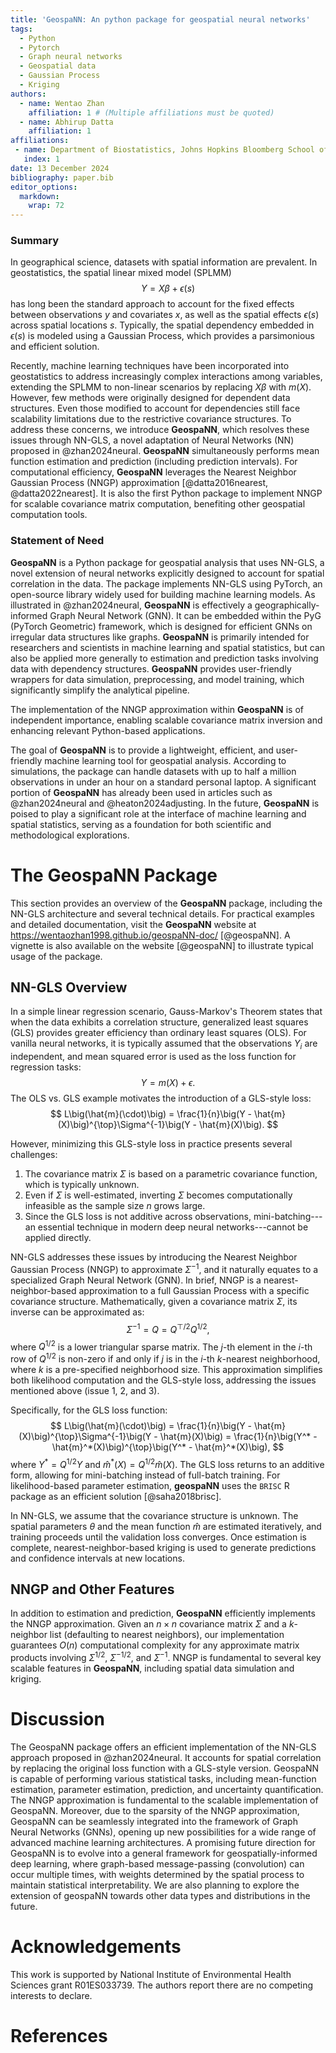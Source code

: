 ```yaml
---
title: 'GeospaNN: An python package for geospatial neural networks'
tags:
  - Python
  - Pytorch
  - Graph neural networks
  - Geospatial data
  - Gaussian Process
  - Kriging
authors:
  - name: Wentao Zhan
    affiliation: 1 # (Multiple affiliations must be quoted)
  - name: Abhirup Datta
    affiliation: 1
affiliations:
 - name: Department of Biostatistics, Johns Hopkins Bloomberg School of Public Health
   index: 1
date: 13 December 2024
bibliography: paper.bib
editor_options: 
  markdown: 
    wrap: 72
---
```


### Summary

In geographical science, datasets with spatial information are
prevalent. In geostatistics, the spatial linear mixed model (SPLMM)\
$$
Y = X\beta + \epsilon(s)
$$ has long been the standard approach to account for the fixed effects
between observations $y$ and covariates $x$, as well as the spatial
effects $\epsilon(s)$ across spatial locations $s$. Typically, the
spatial dependency embedded in $\epsilon(s)$ is modeled using a Gaussian
Process, which provides a parsimonious and efficient solution.

Recently, machine learning techniques have been incorporated into
geostatistics to address increasingly complex interactions among
variables, extending the SPLMM to non-linear scenarios by replacing
$X\beta$ with $m(X)$. However, few methods were originally designed for
dependent data structures. Even those modified to account for
dependencies still face scalability limitations due to the restrictive
covariance structures. To address these concerns, we introduce
**GeospaNN**, which resolves these issues through NN-GLS, a novel
adaptation of Neural Networks (NN) proposed in @zhan2024neural.
**GeospaNN** simultaneously performs mean function estimation and
prediction (including prediction intervals). For computational
efficiency, **GeospaNN** leverages the Nearest Neighbor Gaussian Process
(NNGP) approximation [@datta2016nearest, @datta2022nearest]. It is also
the first Python package to implement NNGP for scalable covariance
matrix computation, benefiting other geospatial computation tools.

### Statement of Need

**GeospaNN** is a Python package for geospatial analysis that uses
NN-GLS, a novel extension of neural networks explicitly designed to
account for spatial correlation in the data. The package implements
NN-GLS using PyTorch, an open-source library widely used for building
machine learning models. As illustrated in @zhan2024neural, **GeospaNN**
is effectively a geographically-informed Graph Neural Network (GNN). It
can be embedded within the PyG (PyTorch Geometric) framework, which is
designed for efficient GNNs on irregular data structures like graphs.
**GeospaNN** is primarily intended for researchers and scientists in
machine learning and spatial statistics, but can also be applied more
generally to estimation and prediction tasks involving data with
dependency structures. **GeospaNN** provides user-friendly wrappers for
data simulation, preprocessing, and model training, which significantly
simplify the analytical pipeline.

The implementation of the NNGP approximation within **GeospaNN** is of
independent importance, enabling scalable covariance matrix inversion
and enhancing relevant Python-based applications.

The goal of **GeospaNN** is to provide a lightweight, efficient, and
user-friendly machine learning tool for geospatial analysis. According
to simulations, the package can handle datasets with up to half a
million observations in under an hour on a standard personal laptop. A
significant portion of **GeospaNN** has already been used in articles
such as @zhan2024neural and @heaton2024adjusting. In the future,
**GeospaNN** is poised to play a significant role at the interface of
machine learning and spatial statistics, serving as a foundation for
both scientific and methodological explorations.

# The GeospaNN Package

This section provides an overview of the **GeospaNN** package, including
the NN-GLS architecture and several technical details. For practical
examples and detailed documentation, visit the **GeospaNN** website at
<https://wentaozhan1998.github.io/geospaNN-doc/> [@geospaNN]. A vignette
is also available on the website [@geospaNN] to illustrate typical usage
of the package.

## NN-GLS Overview

In a simple linear regression scenario, Gauss-Markov's Theorem states
that when the data exhibits a correlation structure, generalized least
squares (GLS) provides greater efficiency than ordinary least squares
(OLS). For vanilla neural networks, it is typically assumed that the
observations $Y_i$ are independent, and mean squared error is used as
the loss function for regression tasks: $$
Y = m(X) + \epsilon.
$$ The OLS vs. GLS example motivates the introduction of a GLS-style
loss: $$
L\big(\hat{m}(\cdot)\big) = \frac{1}{n}\big(Y - \hat{m}(X)\big)^{\top}\Sigma^{-1}\big(Y - \hat{m}(X)\big).
$$

However, minimizing this GLS-style loss in practice presents several
challenges:

1.  The covariance matrix $\Sigma$ is based on a parametric covariance
    function, which is typically unknown.
2.  Even if $\Sigma$ is well-estimated, inverting $\Sigma$ becomes
    computationally infeasible as the sample size $n$ grows large.
3.  Since the GLS loss is not additive across observations,
    mini-batching---an essential technique in modern deep neural
    networks---cannot be applied directly.

NN-GLS addresses these issues by introducing the Nearest Neighbor
Gaussian Process (NNGP) to approximate $\Sigma^{-1}$, and it naturally
equates to a specialized Graph Neural Network (GNN). In brief, NNGP is a
nearest-neighbor-based approximation to a full Gaussian Process with a
specific covariance structure. Mathematically, given a covariance matrix
$\Sigma$, its inverse can be approximated as: $$
\Sigma^{-1} = Q = Q^{\top/2}Q^{1/2},
$$ where $Q^{1/2}$ is a lower triangular sparse matrix. The $j$-th
element in the $i$-th row of $Q^{1/2}$ is non-zero if and only if $j$ is
in the $i$-th $k$-nearest neighborhood, where $k$ is a pre-specified
neighborhood size. This approximation simplifies both likelihood
computation and the GLS-style loss, addressing the issues mentioned
above (issue 1, 2, and 3).

Specifically, for the GLS loss function: $$
L\big(\hat{m}(\cdot)\big) = \frac{1}{n}\big(Y - \hat{m}(X)\big)^{\top}\Sigma^{-1}\big(Y - \hat{m}(X)\big) = \frac{1}{n}\big(Y^* - \hat{m}^*(X)\big)^{\top}\big(Y^* - \hat{m}^*(X)\big),
$$ where $Y^* = Q^{1/2}Y$ and $\hat{m}^*(X) = Q^{1/2}\hat{m}(X)$. The
GLS loss returns to an additive form, allowing for mini-batching instead
of full-batch training. For likelihood-based parameter estimation, 
**geospaNN** uses the `BRISC` R package as an efficient solution [@saha2018brisc].

In NN-GLS, we assume that the covariance structure is unknown. The
spatial parameters $\theta$ and the mean function $\hat{m}$ are
estimated iteratively, and training proceeds until the validation loss
converges. Once estimation is complete, nearest-neighbor-based kriging
is used to generate predictions and confidence intervals at new
locations.

## NNGP and Other Features

In addition to estimation and prediction, **GeospaNN** efficiently
implements the NNGP approximation. Given an $n \times n$ covariance
matrix $\Sigma$ and a $k$-neighbor list (defaulting to nearest
neighbors), our implementation guarantees $O(n)$ computational
complexity for any approximate matrix products involving $\Sigma^{1/2}$,
$\Sigma^{-1/2}$, and $\Sigma^{-1}$. NNGP is fundamental to several key
scalable features in **GeospaNN**, including spatial data simulation and
kriging.

# Discussion

The GeospaNN package offers an efficient implementation of the NN-GLS
approach proposed in @zhan2024neural. It accounts for spatial
correlation by replacing the original loss function with a GLS-style
version. GeospaNN is capable of performing various statistical tasks,
including mean-function estimation, parameter estimation, prediction,
and uncertainty quantification. The NNGP approximation is fundamental to
the scalable implementation of GeospaNN. Moreover, due to the sparsity
of the NNGP approximation, GeospaNN can be seamlessly integrated into
the framework of Graph Neural Networks (GNNs), opening up new
possibilities for a wide range of advanced machine learning
architectures. A promising future direction for GeospaNN is to evolve
into a general framework for geospatially-informed deep learning, where
graph-based message-passing (convolution) can occur multiple times, with
weights determined by the spatial process to maintain statistical
interpretability. We are also planning to explore the extension of
geospaNN towards other data types and distributions in the future.

# Acknowledgements

This work is supported by National Institute of Environmental Health
Sciences grant R01ES033739. The authors report there are no competing
interests to declare.

# References
